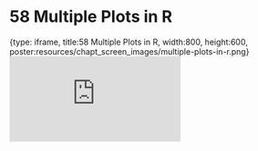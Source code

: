 # 58 Multiple Plots in R
 
{type: iframe, title:58 Multiple Plots in R, width:800, height:600, poster:resources/chapt_screen_images/multiple-plots-in-r.png}
![](https://datatrail-jhu.github.io/DataTrail_ReOrg/no_toc/multiple-plots-in-r.html)
 

 
